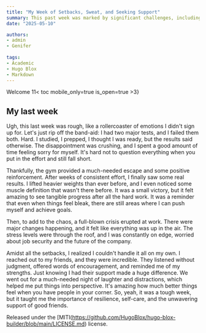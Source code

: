 ```yaml
---
title: "My Week of Setbacks, Sweat, and Seeking Support"
summary: This past week was marked by significant challenges, including failing two important tests and experiencing a work crisis. Despite these setbacks, positive results at the gym provided a boost in confidence and a reminder of personal progress. Seeking and receiving support from friends was crucial in navigating the difficult week, highlighting the importance of resilience, self-care, and strong relationships.
date: "2025-05-10"

authors:
- admin
- Genifer
  
tags:
- Academic
- Hugo Blox
- Markdown
---
```

Welcome
11< toc mobile_only=true is_open=true >3}

## My last week

Ugh, this last week was rough, like a rollercoaster of emotions I didn't sign up for. Let's just rip off the band-aid: I had two major tests, and I failed them both. Hard. I studied, I prepped, I thought I was ready, but the results said otherwise. The disappointment was crushing, and I spent a good amount of time feeling sorry for myself. It's hard not to question everything when you put in the effort and still fall short.

Thankfully, the gym provided a much-needed escape and some positive reinforcement. After weeks of consistent effort, I finally saw some real results. I lifted heavier weights than ever before, and I even noticed some muscle definition that wasn't there before. It was a small victory, but it felt amazing to see tangible progress after all the hard work. It was a reminder that even when things feel bleak, there are still areas where I can push myself and achieve goals.

Then, to add to the chaos, a full-blown crisis erupted at work. There were major changes happening, and it felt like everything was up in the air. The stress levels were through the roof, and I was constantly on edge, worried about job security and the future of the company.

Amidst all the setbacks, I realized I couldn't handle it all on my own. I reached out to my friends, and they were incredible. They listened without judgment, offered words of encouragement, and reminded me of my strengths. Just knowing I had their support made a huge difference. We went out for a much-needed night of laughter and distractions, which helped me put things into perspective. It's amazing how much better things feel when you have people in your corner. So, yeah, it was a tough week, but it taught me the importance of resilience, self-care, and the unwavering support of good friends.

Released under the [MITI(https://github.com/HugoBlox/hugo-blox-builder/blob/main/LICENSE.md) license.
